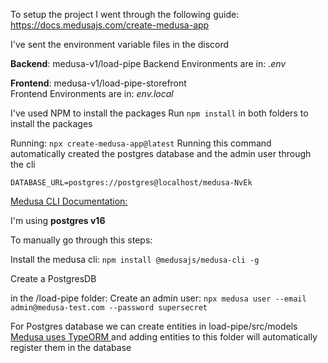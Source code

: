 To setup the project I went through the following guide: https://docs.medusajs.com/create-medusa-app

I've sent the environment variable files in the discord


**Backend**: medusa-v1/load-pipe
Backend Environments are in: _.env_


**Frontend**: medusa-v1/load-pipe-storefront    
Frontend Environments are in: _env.local_   

I've used NPM to install the packages
Run `npm install` in both folders to install the packages

Running: `npx create-medusa-app@latest`
Running this command automatically created the postgres database and the admin user through the cli

`DATABASE_URL=postgres://postgres@localhost/medusa-NvEk`


[Medusa CLI Documentation:](https://docs.medusajs.com/cli/reference) 

I'm using **postgres v16**

To manually go through this steps:

Install the medusa cli: `npm install @medusajs/medusa-cli -g`

Create a PostgresDB

in the /load-pipe folder:
Create an admin user:
`npx medusa user --email admin@medusa-test.com --password supersecret
`

For Postgres database we can create entities in load-pipe/src/models
[Medusa uses TypeORM ](https://docs.medusajs.com/development/entities/overview)and adding entities to this folder will automatically register them in the database

